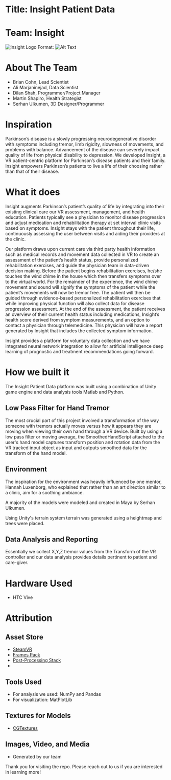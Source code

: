 # Title: Insight Patient Data
# Team: Insight
![Insight Logo](Insight/Insight___Logo_Design.jpg)
Format: ![Alt Text](url)

# About The Team
- Brian Cohn, Lead Scientist
- Ali Marjaninejad, Data Scientist
- Dilan Shah, Programmer/Project Manager
- Martin Shapiro, Health Strategist 
- Serhan Ulkumen, 3D Designer/Programmer
    
# Inspiration
Parkinson’s disease is a slowly progressing neurodegenerative disorder with symptoms including tremor, limb rigidity, slowness of movements, and problems with balance.  Advancement of the disease can severely impact quality of life from physical disability to depression. We developed Insight, a VR patient-centric platform for Parkinson’s disease patients and their family. Insight empowers Parkinson’s patients to live a life of their choosing rather than that of their disease.

# What it does
Insight augments Parkinson’s patient’s quality of life by integrating into their existing clinical care our VR assessment, management, and health education. Patients typically see a physician to monitor disease progression and adjust medication and rehabilitation therapy at set interval clinic visits based on symptoms. Insight stays with the patient throughout their life, continuously assessing the user between visits and aiding their providers at the clinic. 

Our platform draws upon current care via third party health information such as medical records and movement data collected in VR to create an assessment of the patient’s health status, provide personalized rehabilitation exercises, and guide the physician team in data-driven decision making. Before the patient begins rehabilitation exercises, he/she touches the wind chime in the house which then transfers symptoms over to the virtual world. For the remainder of the experience, the wind chime movement and sound will signify the symptoms of the patient while the patient’s movements will now be tremor free. The patient will then be guided through evidence-based personalized rehabilitation exercises that while improving physical function will also collect data for disease progression assessment. At the end of the assessment, the patient receives an overview of their current health status including medications, Insight’s health score derived from symptom measurements, and an option to contact a physician through telemedicine. This physician will have a report generated by Insight that includes the collected symptom information.
 
Insight provides a platform for voluntary data collection and we have integrated neural network integration to allow for artificial intelligence deep learning of prognostic and treatment recommendations going forward. 

# How we built it
The Insight Patient Data platform was built using a combination of Unity game engine and data analysis tools Matlab and Python.  

## Low Pass Filter for Hand Tremor
The most crucial part of this project involved a transformation of the way someone with tremors actually
moves versus how it appears they are moving when viewing their own hand through a VR device. 
Built by using a low pass filter or moving average, the SmoothedHandScript attached to the user's hand model
captures transform position and rotation data from the VR tracked input object as input and outputs smoothed
data for the transform of the hand model. 

## Environment
The inspiration for the environment was heavily influenced by one mentor, Hannah Luxenborg, who 
explained that rather than an art direction similar to a clinic, aim for a soothing ambiance. 

A majority of the models were modeled and created in Maya by Serhan Ulkumen. 

Using Unity's terrain system terrain was generated using a heightmap and trees were placed. 

## Data Analysis and Reporting
Essentially we collect X,Y,Z tremor values from the Transform of the VR controller and our data 
analysis provides details pertinent to patient and care-giver.  


# Hardware Used
- HTC Vive

# Attribution
## Asset Store
- [SteamVR](https://assetstore.unity.com/packages/templates/systems/steamvr-plugin-32647)
- [Frames Pack](https://assetstore.unity.com/packages/3d/props/interior/picture-frames-with-photos-106907)
- [Post-Processing Stack](https://assetstore.unity.com/packages/essentials/post-processing-stack-83912)
- 

## Tools Used
- For analysis we used: NumPy and Pandas 
- For visualization: MatPlotLib

## Textures for Models
- [CGTextures](cgtextures.com)

## Images, Video, and Media
- Generated by our team
 

Thank you for visiting the repo. Please reach out to us if you are interested in learning more!
